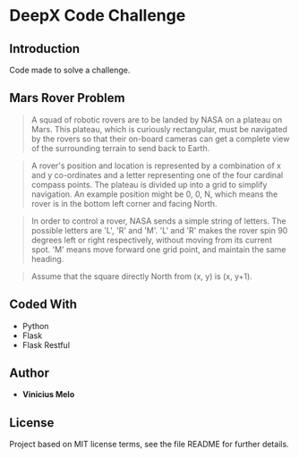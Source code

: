 # DeepX Code Challenge

## Introduction

Code made to solve a challenge.

## Mars Rover Problem

>A squad of robotic rovers are to be landed by NASA on a plateau on Mars. This plateau, which is curiously rectangular, must be navigated by the rovers so that their on-board cameras can get a complete view of the surrounding terrain to send back to Earth.

>A rover's position and location is represented by a combination of x and y co-ordinates and a letter representing one of the four cardinal compass points. The plateau is divided up into a grid to simplify navigation. An example position might be 0, 0, N, which means the rover is in the bottom left corner and facing North.

>In order to control a rover, NASA sends a simple string of letters. The possible letters are 'L', 'R' and 'M'. 'L' and 'R' makes the rover spin 90 degrees left or right respectively, without moving from its current spot. 'M' means move forward one grid point, and maintain the same heading.

>Assume that the square directly North from (x, y) is (x, y+1).


## Coded With

- Python
- Flask
- Flask Restful

## Author

- **Vinicius Melo**

## License

Project based on MIT license terms, see the file README for further details.

